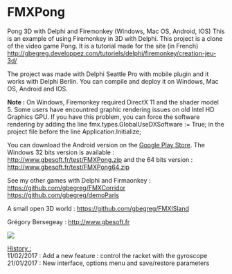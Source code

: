 # FMXPong
Pong 3D with Delphi and Firemonkey (Windows, Mac OS, Android, IOS)
This is an example of using Firemonkey in 3D with Delphi. This project is a clone of the video game Pong. It is a tutorial made for the site (in French) http://gbegreg.developpez.com/tutoriels/delphi/firemonkey/creation-jeu-3d/

The project was made with Delphi Seattle Pro with mobile plugin and it works with Delphi Berlin. You can compile and deploy it on Windows, Mac OS, Android and IOS.

<b>Note :</b> On Windows, Firemonkey required DirectX 11 and the shader model 5. Some users have encountred graphic rendering issues on old Intel HD Graphics GPU. If you have this problem, you can force the software rendering by adding the line 
   fmx.types.GlobalUseDXSoftware := True;
in the project file before the line Application.Initialize;

You can download the Android version on the <a href="https://play.google.com/store/apps/details?id=fr.gbesoft.FMXPong">Google Play Store</a>.
The Windows 32 bits version is available : <a href="http://www.gbesoft.fr/test/FMXPong.zip">http://www.gbesoft.fr/test/FMXPong.zip</a> and the 64 bits version : <a href="http://www.gbesoft.fr/test/FMXPong64.zip">http://www.gbesoft.fr/test/FMXPong64.zip</a>

See my other games with Delphi and Firmaonkey :<br>
https://github.com/gbegreg/FMXCorridor<br>
https://github.com/gbegreg/demoParis<br>

A small open 3D world :
https://github.com/gbegreg/FMXISland

Grégory Bersegeay : http://www.gbesoft.fr

<img src="https://github.com/gbegreg/FMXPong/blob/master/capture.jpg">


<u>History :</u><br>
11/02/2017 : Add a new feature : control the racket with the gyroscope<br>
21/01/2017 : New interface, options menu and save/restore parameters<br>
